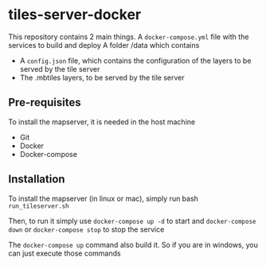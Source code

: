 # tiles-server-docker
This repository contains 2 main things.
A `docker-compose.yml` file with the services to build and deploy
A folder /data which contains
- A `config.json` file, which contains the configuration of the layers to be served by the tile server
- The .mbtiles layers, to be served by the tile server

## Pre-requisites
To install the mapserver, it is needed in the host machine
- Git
- Docker
- Docker-compose

## Installation
To install the mapserver (in linux or mac), simply run bash `run_tileserver.sh`

Then, to run it simply use `docker-compose up -d` to start
and `docker-compose down` or `docker-compose stop` to stop the service

The `docker-compose up` command also build it. So if you are in windows, you can just execute those commands
